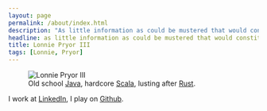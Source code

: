 ```yaml
---
layout: page
permalink: /about/index.html
description: "As little information as could be mustered that would constitute a biography."
headline: as little information as could be mustered that would constitute a biography
title: Lonnie Pryor III
tags: [Lonnie, Pryor]
---
```

<figure>
  <img src="{{ site.url }}/images/me.jpg" alt="Lonnie Pryor III">
  <figcaption>Old school <a href="https://www.oracle.com/java/">Java</a>, hardcore <a href="http://www.scala-lang.org/">Scala</a>, lusting after <a href="http://www.rust-lang.org/">Rust</a>.</figcaption>
</figure>

I work at [LinkedIn](http://linkedin.com/in/lonniepryor), I play on [Github](http://github.com/lpryor).

